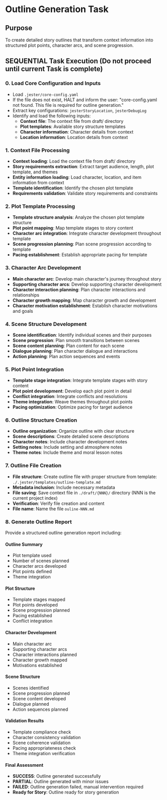 

# Outline Generation Task

## Purpose

To create detailed story outlines that transform context information into structured plot points, character arcs, and scene progression.

## SEQUENTIAL Task Execution (Do not proceed until current Task is complete)

### 0. Load Core Configuration and Inputs

- Load `.jester/core-config.yaml`
- If the file does not exist, HALT and inform the user: "core-config.yaml not found. This file is required for outline generation."
- Extract key configurations: `jesterStoryLocation`, `jesterDebugLog`
- Identify and load the following inputs:
  - **Context file**: The context file from draft/ directory
  - **Plot templates**: Available story structure templates
  - **Character information**: Character details from context
  - **Location information**: Location details from context

### 1. Context File Processing

- **Context loading**: Load the context file from draft/ directory
- **Story requirements extraction**: Extract target audience, length, plot template, and themes
- **Entity information loading**: Load character, location, and item information from context
- **Template identification**: Identify the chosen plot template
- **Requirements validation**: Validate story requirements and constraints

### 2. Plot Template Processing

- **Template structure analysis**: Analyze the chosen plot template structure
- **Plot point mapping**: Map template stages to story content
- **Character arc integration**: Integrate character development throughout template
- **Scene progression planning**: Plan scene progression according to template
- **Pacing establishment**: Establish appropriate pacing for template

### 3. Character Arc Development

- **Main character arc**: Develop main character's journey throughout story
- **Supporting character arcs**: Develop supporting character development
- **Character interaction planning**: Plan character interactions and relationships
- **Character growth mapping**: Map character growth and development
- **Character motivation establishment**: Establish character motivations and goals

### 4. Scene Structure Development

- **Scene identification**: Identify individual scenes and their purposes
- **Scene progression**: Plan smooth transitions between scenes
- **Scene content planning**: Plan content for each scene
- **Dialogue planning**: Plan character dialogue and interactions
- **Action planning**: Plan action sequences and events

### 5. Plot Point Integration

- **Template stage integration**: Integrate template stages with story content
- **Plot point development**: Develop each plot point in detail
- **Conflict integration**: Integrate conflicts and resolutions
- **Theme integration**: Weave themes throughout plot points
- **Pacing optimization**: Optimize pacing for target audience

### 6. Outline Structure Creation

- **Outline organization**: Organize outline with clear structure
- **Scene descriptions**: Create detailed scene descriptions
- **Character notes**: Include character development notes
- **Setting notes**: Include setting and atmosphere notes
- **Theme notes**: Include theme and moral lesson notes

### 7. Outline File Creation

- **File structure**: Create outline file with proper structure from template: `./.jester/templates/outline-template.md`
- **Metadata inclusion**: Include necessary metadata
- **File saving**: Save context file in `./draft/{NNN}/` directory (NNN is the current project index)
- **Verification**: Verify file creation and content
- **File name**: Name the file `ouline-NNN.md`

### 8. Generate Outline Report

Provide a structured outline generation report including:

#### Outline Summary
- Plot template used
- Number of scenes planned
- Character arcs developed
- Plot points defined
- Theme integration

#### Plot Structure
- Template stages mapped
- Plot points developed
- Scene progression planned
- Pacing established
- Conflict integration

#### Character Development
- Main character arc
- Supporting character arcs
- Character interactions planned
- Character growth mapped
- Motivations established

#### Scene Structure
- Scenes identified
- Scene progression planned
- Scene content developed
- Dialogue planned
- Action sequences planned

#### Validation Results
- Template compliance check
- Character consistency validation
- Scene coherence validation
- Pacing appropriateness check
- Theme integration verification

#### Final Assessment
- **SUCCESS**: Outline generated successfully
- **PARTIAL**: Outline generated with minor issues
- **FAILED**: Outline generation failed, manual intervention required
- **Ready for Story**: Outline ready for story generation